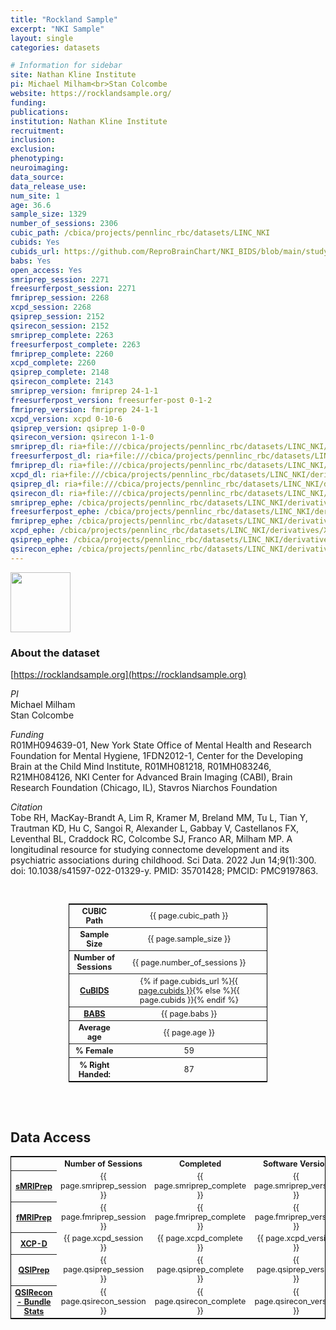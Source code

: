 ```yaml
---
title: "Rockland Sample"
excerpt: "NKI Sample"
layout: single
categories: datasets

# Information for sidebar
site: Nathan Kline Institute
pi: Michael Milham<br>Stan Colcombe
website: https://rocklandsample.org/
funding:
publications:
institution: Nathan Kline Institute
recruitment:
inclusion:
exclusion:
phenotyping:
neuroimaging:
data_source:
data_release_use:
num_site: 1
age: 36.6
sample_size: 1329
number_of_sessions: 2306
cubic_path: /cbica/projects/pennlinc_rbc/datasets/LINC_NKI
cubids: Yes
cubids_url: https://github.com/ReproBrainChart/NKI_BIDS/blob/main/study-NKI_desc-CuBIDS_summary.tsv
babs: Yes
open_access: Yes
smriprep_session: 2271
freesurferpost_session: 2271
fmriprep_session: 2268
xcpd_session: 2268
qsiprep_session: 2152
qsirecon_session: 2152
smriprep_complete: 2263
freesurferpost_complete: 2263
fmriprep_complete: 2260
xcpd_complete: 2260
qsiprep_complete: 2148
qsirecon_complete: 2143
smriprep_version: fmriprep 24-1-1
freesurferpost_version: freesurfer-post 0-1-2
fmriprep_version: fmriprep 24-1-1
xcpd_version: xcpd 0-10-6
qsiprep_version: qsiprep 1-0-0
qsirecon_version: qsirecon 1-1-0
smriprep_dl: ria+file:///cbica/projects/pennlinc_rbc/datasets/LINC_NKI/derivatives/fmriprep_anat-24-1-1-babs/output_ria#~data
freesurferpost_dl: ria+file:///cbica/projects/pennlinc_rbc/datasets/LINC_NKI/derivatives/freesurferpost-0-1-2-babs/output_ria#~data
fmriprep_dl: ria+file:///cbica/projects/pennlinc_rbc/datasets/LINC_NKI/derivatives/fmriprep_func-24-1-1-babs/output_ria#~data
xcpd_dl: ria+file:///cbica/projects/pennlinc_rbc/datasets/LINC_NKI/derivatives/xcpd-0-10-6-babs/output_ria#~data
qsiprep_dl: ria+file:///cbica/projects/pennlinc_rbc/datasets/LINC_NKI/derivatives/qsiprep-1-0-0-babs/output_ria#~data
qsirecon_dl: ria+file:///cbica/projects/pennlinc_rbc/datasets/LINC_NKI/derivatives/qsirecon-1-1-0_bundle-stats_babs/output_ria#~data
smriprep_ephe: /cbica/projects/pennlinc_rbc/datasets/LINC_NKI/derivatives/FMRIPREP_ANAT-24-1-1_zipped
freesurferpost_ephe: /cbica/projects/pennlinc_rbc/datasets/LINC_NKI/derivatives/FREESURFERPOST-0-1-2_zipped
fmriprep_ephe: /cbica/projects/pennlinc_rbc/datasets/LINC_NKI/derivatives/FMRIPREP_FUNC-24-1-1_zipped
xcpd_ephe: /cbica/projects/pennlinc_rbc/datasets/LINC_NKI/derivatives/XCPD-0-10-6_zipped
qsiprep_ephe: /cbica/projects/pennlinc_rbc/datasets/LINC_NKI/derivatives/QSIPREP-1-0-0_zipped
qsirecon_ephe: /cbica/projects/pennlinc_rbc/datasets/LINC_NKI/derivatives/QSIRECON-1-1-0_BUNDLE-STATS_zipped
---
```

<div style="text-align: left;">
     <img src="{{ site.baseurl }}/assets/images/logos/NKI.png" style="width: auto; height: 10vw;" />
</div>

### About the dataset
[https://rocklandsample.org](https://rocklandsample.org)

*PI*
<br>
Michael Milham
<br>
Stan Colcombe

*Funding*
<br>
R01MH094639-01, New York State Office of Mental Health and Research Foundation for Mental Hygiene, 1FDN2012-1, Center for the Developing Brain at the Child Mind Institute, R01MH081218, R01MH083246, R21MH084126, NKI Center for Advanced Brain Imaging (CABI), Brain Research Foundation (Chicago, IL), Stavros Niarchos Foundation

*Citation*
<br>
Tobe RH, MacKay-Brandt A, Lim R, Kramer M, Breland MM, Tu L, Tian Y, Trautman KD, Hu C, Sangoi R, Alexander L, Gabbay V, Castellanos FX, Leventhal BL, Craddock RC, Colcombe SJ, Franco AR, Milham MP. A longitudinal resource for studying connectome development and its psychiatric associations during childhood. Sci Data. 2022 Jun 14;9(1):300. doi: 10.1038/s41597-022-01329-y. PMID: 35701428; PMCID: PMC9197863.


<br>
<div class=table align='center'>
<table style="text-align: center;
width:63%; font-size:90%; border: 1px solid black">
<tr><th style="font-weight:bold">CUBIC Path</th><th style="font-weight:normal">{{ page.cubic_path }}</th><th style="font-weight:normal"></th></tr>
<tr><th style="font-weight:bold">Sample Size</th><th style="font-weight:normal">{{ page.sample_size }}</th><th style="font-weight:normal"></th></tr>
<tr><th style="font-weight:bold">Number of Sessions</th><th style="font-weight:normal">{{ page.number_of_sessions }}</th><th style="font-weight:normal"></th></tr>
<tr><th style="font-weight:bold"><a href="{{ site.baseurl }}/docs/imaging/image_curation/">CuBIDS</a></th><th style="font-weight:normal">{% if page.cubids_url %}<a href="{{ page.cubids_url }}">{{ page.cubids }}</a>{% else %}{{ page.cubids }}{% endif %}</th><th style="font-weight:normal"></th></tr>
<tr><th style="font-weight:bold"><a href="{{ site.baseurl }}/docs/imaging/image_babs/">BABS</a></th><th style="font-weight:normal">{{ page.babs }}</th><th style="font-weight:normal"></th></tr>
<tr><th style="font-weight:bold">Average age</th><th style="font-weight:normal">{{ page.age }}</th><th style="font-weight:normal"></th></tr>
<tr><th style="font-weight:bold">% Female</th><th style="font-weight:normal">59</th><th style="font-weight:normal"></th></tr>
<tr><th style="font-weight:bold">% Right Handed:</th><th style="font-weight:normal">87</th><th style="font-weight:normal"></th></tr>
</table>
</div>

<br>
<br>

## Data Access

<div class=table align='center'>
<table style="text-align: center; width:100%; font-size:90%; border: 1px solid black">
<tr>
<th style="font-weight:bold; text-align: center;"></th>
<th style="font-weight:bold; text-align: center;">Number of Sessions</th>
<th style="font-weight:bold; text-align: center;">Completed</th>
<th style="font-weight:bold; text-align: center;">Software Version</th>
<th style="font-weight:bold; text-align: center;">Datalad Dataset</th>
<th style="font-weight:bold; text-align: center;">Ephemeral Clone</th>
</tr>
<tr>
<th style="font-weight:bold; text-align: center;"><a href="{{ site.baseurl }}/docs/imaging/image_smriprep/">sMRIPrep</a></th>
<td style="font-weight:normal">{{ page.smriprep_session }}</td>
<td style="font-weight:normal">{{ page.smriprep_complete }}</td>
<td style="font-weight:normal">{{ page.smriprep_version }}</td>
<td style="font-weight:normal">{{ page.smriprep_dl }}</td>
<td style="font-weight:normal">{{ page.smriprep_ephe }}</td>
</tr>
<tr>
<th style="font-weight:bold; text-align: center;"><a href="{{ site.baseurl }}/docs/imaging/image_fmriprep/">fMRIPrep</a></th>
<td style="font-weight:normal">{{ page.fmriprep_session }}</td>
<td style="font-weight:normal">{{ page.fmriprep_complete }}</td>
<td style="font-weight:normal">{{ page.fmriprep_version }}</td>
<td style="font-weight:normal">{{ page.fmriprep_dl }}</td>
<td style="font-weight:normal">{{ page.fmriprep_ephe }}</td>
</tr>
<tr>
<th style="font-weight:bold; text-align: center;"><a href="{{ site.baseurl }}/docs/imaging/image_xcpd/">XCP-D</a></th>
<td style="font-weight:normal">{{ page.xcpd_session }}</td>
<td style="font-weight:normal">{{ page.xcpd_complete }}</td>
<td style="font-weight:normal">{{ page.xcpd_version }}</td>
<td style="font-weight:normal">{{ page.xcpd_dl }}</td>
<td style="font-weight:normal">{{ page.xcpd_ephe }}</td>
</tr>
<tr>
<th style="font-weight:bold; text-align: center;"><a href="{{ site.baseurl }}/docs/imaging/image_qsirecon/">QSIPrep</a></th>
<td style="font-weight:normal">{{ page.qsiprep_session }}</td>
<td style="font-weight:normal">{{ page.qsiprep_complete }}</td>
<td style="font-weight:normal">{{ page.qsiprep_version }}</td>
<td style="font-weight:normal">{{ page.qsiprep_dl }}</td>
<td style="font-weight:normal">{{ page.qsiprep_ephe }}</td>
</tr>
<tr>
<th style="font-weight:bold; text-align: center;"><a href="{{ site.baseurl }}/docs/imaging/image_qsirecon/">QSIRecon - Bundle Stats</a></th>
<td style="font-weight:normal">{{ page.qsirecon_session }}</td>
<td style="font-weight:normal">{{ page.qsirecon_complete }}</td>
<td style="font-weight:normal">{{ page.qsirecon_version }}</td>
<td style="font-weight:normal">{{ page.qsirecon_dl }}</td>
<td style="font-weight:normal">{{ page.qsirecon_ephe }}</td>
</tr>
</table>
</div>

<br>
<br>
